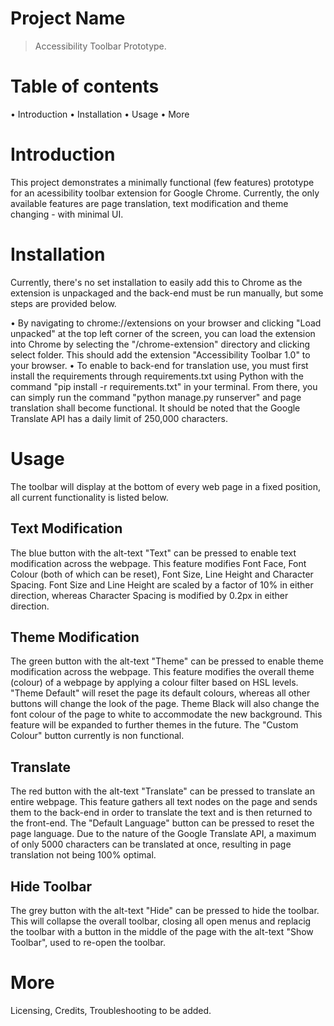 # Project Name
> Accessibility Toolbar Prototype.

# Table of contents
• Introduction
• Installation
• Usage
• More

# Introduction
This project demonstrates a minimally functional (few features) prototype for an acessibility toolbar extension for Google Chrome. Currently, the only available features are page translation, text modification and theme changing - with minimal UI.

# Installation
Currently, there's no set installation to easily add this to Chrome as the extension is unpackaged and the back-end must be run manually, but some steps are provided below.

• By navigating to chrome://extensions on your browser and clicking "Load unpacked" at the top left corner of the screen, you can load the extension into Chrome by selecting the "/chrome-extension" directory and clicking select folder. This should add the extension "Accessibility Toolbar 1.0" to your browser.
• To enable to back-end for translation use, you must first install the requirements through requirements.txt using Python with the command "pip install -r requirements.txt" in your terminal. From there, you can simply run the command "python manage.py runserver" and page translation shall become functional. It should be noted that the Google Translate API has a daily limit of 250,000 characters.

# Usage
The toolbar will display at the bottom of every web page in a fixed position, all current functionality is listed below.

## Text Modification
The blue button with the alt-text "Text" can be pressed to enable text modification across the webpage. This feature modifies Font Face, Font Colour (both of which can be reset), Font Size, Line Height and Character Spacing. Font Size and Line Height are scaled by a factor of 10% in either direction, whereas Character Spacing is modified by 0.2px in either direction.

## Theme Modification
The green button with the alt-text "Theme" can be pressed to enable theme modification across the webpage. This feature modifies the overall theme (colour) of a webpage by applying a colour filter based on HSL levels. "Theme Default" will reset the page its default colours, whereas all other buttons will change the look of the page. Theme Black will also change the font colour of the page to white to accommodate the new background. This feature will be expanded to further themes in the future. The "Custom Colour" button currently is non functional.

## Translate
The red button with the alt-text "Translate" can be pressed to translate an entire webpage. This feature gathers all text nodes on the page and sends them to the back-end in order to translate the text and is then returned to the front-end. The "Default Language" button can be pressed to reset the page language. Due to the nature of the Google Translate API, a maximum of only 5000 characters can be translated at once, resulting in page translation not being 100% optimal.

## Hide Toolbar
The grey button with the alt-text "Hide" can be pressed to hide the toolbar. This will collapse the overall toolbar, closing all open menus and replacig the toolbar with a button in the middle of the page with the alt-text "Show Toolbar", used to re-open the toolbar.

# More
Licensing, Credits, Troubleshooting to be added.